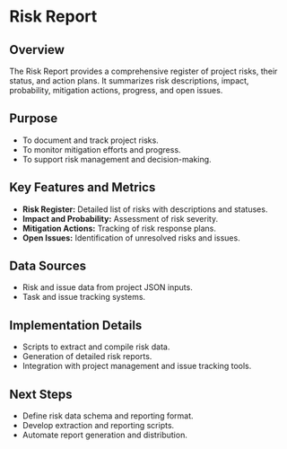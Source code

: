# Risk Report

## Overview
The Risk Report provides a comprehensive register of project risks, their status, and action plans. It summarizes risk descriptions, impact, probability, mitigation actions, progress, and open issues.

## Purpose
- To document and track project risks.
- To monitor mitigation efforts and progress.
- To support risk management and decision-making.

## Key Features and Metrics
- **Risk Register:** Detailed list of risks with descriptions and statuses.
- **Impact and Probability:** Assessment of risk severity.
- **Mitigation Actions:** Tracking of risk response plans.
- **Open Issues:** Identification of unresolved risks and issues.

## Data Sources
- Risk and issue data from project JSON inputs.
- Task and issue tracking systems.

## Implementation Details
- Scripts to extract and compile risk data.
- Generation of detailed risk reports.
- Integration with project management and issue tracking tools.

## Next Steps
- Define risk data schema and reporting format.
- Develop extraction and reporting scripts.
- Automate report generation and distribution.
